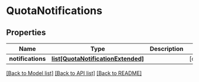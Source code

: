 # QuotaNotifications

## Properties
Name | Type | Description | Notes
------------ | ------------- | ------------- | -------------
**notifications** | [**list[QuotaNotificationExtended]**](QuotaNotificationExtended.md) |  | [optional] 

[[Back to Model list]](../README.md#documentation-for-models) [[Back to API list]](../README.md#documentation-for-api-endpoints) [[Back to README]](../README.md)


